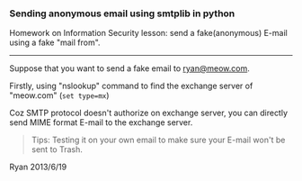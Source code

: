 ### Sending anonymous email using smtplib in python

Homework on Information Security lesson: send a fake(anonymous) E-mail using a fake "mail from".

---

Suppose that you want to send a fake email to ryan@meow.com.

Firstly, using "nslookup" command to find the exchange server of "meow.com" (`set type=mx`)

Coz SMTP protocol doesn't authorize on exchange server, you can directly send MIME format E-mail to the exchange server.


> Tips: Testing it on your own email to make sure your E-mail won't be sent to Trash.


Ryan
2013/6/19
